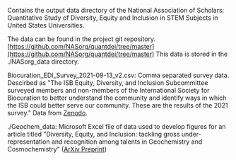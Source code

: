 Contains the output data directory of the National Association of Scholars: Quantitative Study of Diversity, Equity and Inclusion in STEM Subjects in United States Universities.

The data can be found in the project git repository. [https://github.com/NASorg/quantdei/tree/master](https://github.com/NASorg/quantdei/tree/master) This data is stored in the ./NASorg_data directory.

Biocuration_EDI_Survey_2021-09-13_v2.csv: Comma separated survey data. Descirbed as "The ISB Equity, Diversity, and Inclusion Subcommittee surveyed members and non-members of the International Society for Biocuration to better understand the community and identify ways in which the ISB could better serve our community. These are the results of the 2021 survey." Data from [Zenodo](https://zenodo.org/record/5579389).

./Geochem_data: Microsoft Excel file of data used to develop figures for an article titled "Diversity, Equity, and Inclusion: tackling gross under-representation and recognition among talents in Geochemistry and Cosmochemistry" ([ArXiv Preprint](https://eartharxiv.org/repository/view/2108/))